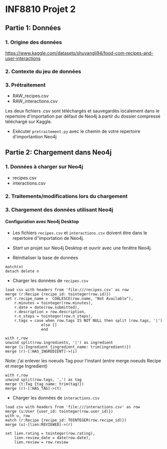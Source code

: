 # INF8810 Projet 2

## Partie 1: Données

### 1. Origine des données
https://www.kaggle.com/datasets/shuyangli94/food-com-recipes-and-user-interactions

### 2. Contexte du jeu de données
### 3. Prétraitement
- RAW_recipes.csv
- RAW_interactions.csv

Les deux fichiers .csv sont téléchargés et sauvegardés localement dans le repertoire d'importation par défaut de Neo4j à partir du dossier compressé téléchargé sur Kaggle.

- Exécuter `pretraitement.py` avec le chemin de votre repertoire d'importantion Neo4j

## Partie 2: Chargement dans Neo4j

### 1. Données à charger sur Neo4j
* recipes.csv
* interactions.csv



### 2. Traitements/modifications lors du chargement
### 3. Chargement des données utilisant Neo4j

#### Configuration avec Neo4j Desktop
- Les fichiers `recipes.csv` et `interactions.csv` doivent être dans le repertoire d"importation de Neo4j.
- <i>Start</i> un projet sur Neo4j Desktop et ouvrir avec une fenêtre Neo4j.

- Réinitialiser la base de données
```
match(n)
detach delete n
```
- Charger les données de `recipes.csv`


```
load csv with headers from 'file:///recipes.csv' as row 
merge (r:Recipe {recipe_id: tointeger(row.id)})
set r.recipe_name =  COALESCE(row.name, "Not Available"),
    r.minutes = tointeger(row.minutes),
    r.date = date(row.submitted),
    r.description = row.description,
    r.n_steps = tointeger(row.n_steps),
    r.tags = case when row.tags IS NOT NULL then split (row.tags, '|')
                else []
                end

with r,row
unwind split(row.ingredients, '|') as ingredient
merge (i:Ingredient {ingredient_name: trim(ingredient)})
merge (r)-[:HAS_INGREDIENT]->(i)
```

Note: j'ai enlever les noeuds Tag pour l'instant (entre merge noeuds Recipe et merge Ingredient)
```
with r,row
unwind split(row.tags, ',') as tag
merge (t:Tag {tag_name: trim(tag)})
merge (r)-[:HAS_TAG]->(t)
```

- Charger les données de `interactions.csv`

```
load csv with headers from 'file:///interactions.csv' as row
merge (u:User {user_id: tointeger(row.user_id)})
with u, row
match (r:Recipe {recipe_id: TOINTEGER(row.recipe_id)})
merge (u)-[lien:REVIEWED]->(r)

set lien.rating = tointeger(row.rating),
    lien.review_date = date(row.date),
    lien.review = row.review
```

## 
